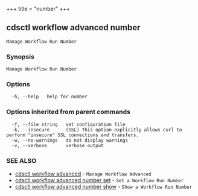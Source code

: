 +++
title = "number"
+++
## cdsctl workflow advanced number

`Manage Workflow Run Number`

### Synopsis

`Manage Workflow Run Number`

### Options

```
  -h, --help   help for number
```

### Options inherited from parent commands

```
  -f, --file string   set configuration file
  -k, --insecure      (SSL) This option explicitly allows curl to perform "insecure" SSL connections and transfers.
  -w, --no-warnings   do not display warnings
  -v, --verbose       verbose output
```

### SEE ALSO

* [cdsctl workflow advanced](/cli/cdsctl/workflow/advanced/)	 - `Manage Workflow Advanced`
* [cdsctl workflow advanced number set](/cli/cdsctl/workflow/advanced/number/set/)	 - `Set a Workflow Run Number`
* [cdsctl workflow advanced number show](/cli/cdsctl/workflow/advanced/number/show/)	 - `Show a Workflow Run Number`

